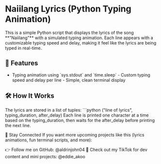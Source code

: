 # Naiilang Lyrics (Python Typing Animation)

This is a simple Python script that displays the lyrics of the song
\*\*\"Naiilang\"\*\* with a simulated typing animation. Each line
appears with a customizable typing speed and delay, making it feel like
the lyrics are being typed in real-time.

## 🐍 Features

- Typing animation using \`sys.stdout\` and \`time.sleep\` - Custom
typing speed and delay per line - Simple, clean terminal display

## 🛠️ How It Works

The lyrics are stored in a list of tuples: \`\`\`python (\"line of
lyrics\", typing_duration, after_delay) Each line is printed one
character at a time based on the typing_duration, then waits for the
after_delay before printing the next line.

📣 Stay Connected If you want more upcoming projects like this (lyrics
animations, fun terminal scripts, and more):

👉 Follow me on GitHub: \@aldrinjohn04 📱 Check out my TikTok for dev
content and mini projects: \@eddie_akoo
